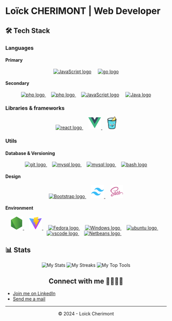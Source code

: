 # Loïck CHERIMONT | Web Developer

<!--## 👨🏾‍💻 About me
<!-- @todo : Write a short description on me
I discovered this field 5 years ago, and now I continue to learn to become a specialist in web development.  

My favorite tools are part of the JavaScript ecosystem, and since 2022, I've been using Go as my new back-end language, but that's not all ...-->

## 🛠️ Tech Stack

### Languages

#### Primary
<div align="center">  
    <a href="https://developer.mozilla.org/en-US/docs/Web/JavaScript" title="JavaScript"><img src="https://cdn.jsdelivr.net/gh/devicons/devicon/icons/javascript/javascript-original.svg" height="40" alt="JavaScript logo"/></a>
  <img width="12" />
  <a href="https://go.dev/" title="GO"><img src="https://cdn.jsdelivr.net/gh/devicons/devicon/icons/go/go-original.svg" height="40" alt="go logo"/></a>
</div>

#### Secondary
<div align="center">
 <a href="https://www.php.net/" title="PHP"><img src="https://cdn.jsdelivr.net/gh/devicons/devicon/icons/php/php-original.svg" height="40" alt="php logo"/>
  </a>
  <img width="12" />
   <a href="https://www.python.org/"><img src="https://cdn.jsdelivr.net/gh/devicons/devicon/icons/python/python-original.svg" height="40" alt="php logo" title="Python"/>
  </a>
    <img width="12" />
      <a href="https://www.typescriptlang.org/" title="TypeScript"><img src="https://cdn.jsdelivr.net/gh/devicons/devicon/icons/typescript/typescript-original.svg" height="40" alt="JavaScript logo"/></a>
  <img width="12" />
  <a href="https://docs.oracle.com/en/java/javase/21/" title="Java">
    <img src="https://cdn.jsdelivr.net/gh/devicons/devicon/icons/java/java-original.svg" height="40" alt="Java logo"/>
  </a>
</div>

### Libraries & frameworks

<div align="center">
  <a href="https://react.dev" title="React 18">
    <img src="https://cdn.jsdelivr.net/gh/devicons/devicon/icons/react/react-original.svg" height="40" alt="react logo"/>
  </a>
  <img width="12" />

  <a href="https://vuejs.org/" title="Vue 3">
    <img src="https://github.com/devicons/devicon/blob/v2.16.0/icons/vuejs/vuejs-original.svg" height="40" alt="vue logo"/>
  </a>
  <img width="12" />
      <a href="https://gin-gonic.com/" title="Gin Web Framework">
    <img src="https://github.com/gin-gonic/logo/blob/master/color.png" height="40" alt="Gin logo"  />
  </a>


</div>

### Utils

#### Database & Versioning
<div align="center">
    <a href="https://git-scm.com/" title="Git">
    <img src="https://cdn.jsdelivr.net/gh/devicons/devicon/icons/git/git-original.svg" height="40" alt="git logo"  />
  </a>
  <img width="12" />
  <a href="https://www.mysql.com/" title="MySQL">
    <img src="https://cdn.jsdelivr.net/gh/devicons/devicon/icons/mysql/mysql-original.svg" height="40" alt="mysql logo"  />
  </a>
  <img width="12" />
    <a href="https://www.sqlite.org/" title="SQLite">
    <img src="https://cdn.jsdelivr.net/gh/devicons/devicon/icons/sqlite/sqlite-original.svg" height="40" alt="mysql logo"  />
  </a>
  <img width="12" />
  <a href="https://www.gnu.org/software/bash/" title="Bash">
    <img src="https://cdn.jsdelivr.net/gh/devicons/devicon/icons/bash/bash-original.svg" height="40" alt="bash logo"  />
  </a>
</div>

#### Design 
<div align="center">
  <a href="https://getbootstrap.com/" title="Bootstrap 5">
    <img src="https://cdn.jsdelivr.net/gh/devicons/devicon/icons/bootstrap/bootstrap-original.svg" height="40" alt="Bootstrap logo"  />
  </a>
  <img width="12" />
  <a href="https://tailwindcss.com/" title="Tailwind CSS">
    <img src="https://github.com/devicons/devicon/blob/v2.16.0/icons/tailwindcss/tailwindcss-original.svg" height="40" alt="Tailwind CSS logo"  />
  </a>
<img width="12" />
  <a href="https://sass-lang.com/" title="Sass">
    <img src="https://github.com/devicons/devicon/blob/v2.16.0/icons/sass/sass-original.svg" height="40" alt="Sass logo"/>
  </a>
</div>

#### Environment 
<div align="center">
  <a href="https://nodejs.org/en" title="Node.js">
    <img src="https://github.com/devicons/devicon/blob/v2.16.0/icons/nodejs/nodejs-original.svg" height="40" alt="Node.js logo"  />
  </a>
    <img width="12" />
    <a href="https://vite.dev/" title="Vite">
    <img src="https://github.com/devicons/devicon/blob/v2.16.0/icons/vitejs/vitejs-original.svg" height="40" alt="Vite logo"  />
  </a>
    <img width="12" />
  <a href="https://fedoraproject.org/" title="Fedora 40">
    <img src="https://cdn.jsdelivr.net/gh/devicons/devicon/icons/fedora/fedora-original.svg" height="40" alt="Fedora logo"  />
  </a>
  <img width="12" />
  <a href="https://www.microsoft.com/fr-fr/windows?msockid=34f25a4981066e650d814ece80006f17" title="Windows 10/11">
    <img src="https://cdn.jsdelivr.net/gh/devicons/devicon/icons/windows8/windows8-original.svg" height="40" alt="Windows logo"  />
  </a>
  <img width="12" />
  
  <a href="https://ubuntu.com/" title="Ubuntu">
    <img src="https://cdn.jsdelivr.net/gh/devicons/devicon/icons/ubuntu/ubuntu-plain.svg" height="40" alt="ubuntu logo"  />
  </a>
  <img width="12" />
  <a href="https://code.visualstudio.com/" title="Visual Studio Code">
    <img src="https://cdn.jsdelivr.net/gh/devicons/devicon/icons/vscode/vscode-original.svg" height="40" alt="vscode logo"  />
  </a>
  <img width="12" />
    <a href="https://netbeans.apache.org/front/main/index.html" title="Apache Netbeans IDE 23">
    <img src="https://img.icons8.com/?size=100&id=4djt356tq8UO&format=png&color=000000" height="40" alt="Netbeans logo"/>
  </a>
  <img width="12" />
</div>

## 📊 Stats

<div align="center">
  <img src="https://github-readme-stats.vercel.app/api?username=loickcherimont&theme=midnight-purple&show_icons=true&hide_border=false&count_private=true" alt="My Stats">
  <img src="https://github-readme-streak-stats.herokuapp.com/?user=loickcherimont&theme=midnight-purple&hide_border=false" alt="My Streaks">
  <img src="https://github-readme-stats.vercel.app/api/top-langs/?username=loickcherimont&theme=midnight-purple&show_icons=true&hide_border=false&layout=compact" alt="My Top Tools">
</div>

<h2 align="center">Connect with me 🫱🏿‍🫲🏽</h2>

- [Join me on LinkedIn](https://www.linkedin.com/in/loickcherimont)
- [Send me a mail](mailto:loickcherimont@gmail.com)

---
<p align="center">&copy; 2024 - Loick Cherimont</p>
